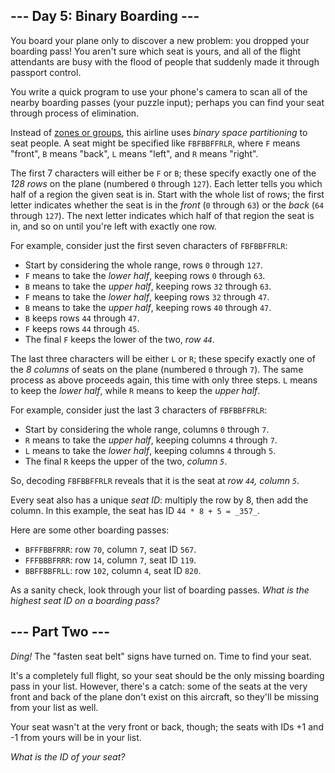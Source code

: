 ## \--- Day 5: Binary Boarding ---

You board your plane only to discover a new problem: you dropped your boarding pass! You aren't sure which seat is yours, and all of the flight attendants are busy with the flood of people that suddenly made it through passport control.

You write a <span title="No problem!">quick program</span> to use your phone's camera to scan all of the nearby boarding passes (your puzzle input); perhaps you can find your seat through process of elimination.

Instead of [zones or groups](https://www.youtube.com/watch?v=oAHbLRjF0vo), this airline uses _binary space partitioning_ to seat people. A seat might be specified like `FBFBBFFRLR`, where `F` means "front", `B` means "back", `L` means "left", and `R` means "right".

The first 7 characters will either be `F` or `B`; these specify exactly one of the _128 rows_ on the plane (numbered `0` through `127`). Each letter tells you which half of a region the given seat is in. Start with the whole list of rows; the first letter indicates whether the seat is in the _front_ (`0` through `63`) or the _back_ (`64` through `127`). The next letter indicates which half of that region the seat is in, and so on until you're left with exactly one row.

For example, consider just the first seven characters of `FBFBBFFRLR`:

*   Start by considering the whole range, rows `0` through `127`.
*   `F` means to take the _lower half_, keeping rows `0` through `63`.
*   `B` means to take the _upper half_, keeping rows `32` through `63`.
*   `F` means to take the _lower half_, keeping rows `32` through `47`.
*   `B` means to take the _upper half_, keeping rows `40` through `47`.
*   `B` keeps rows `44` through `47`.
*   `F` keeps rows `44` through `45`.
*   The final `F` keeps the lower of the two, _row `44`_.

The last three characters will be either `L` or `R`; these specify exactly one of the _8 columns_ of seats on the plane (numbered `0` through `7`). The same process as above proceeds again, this time with only three steps.  `L` means to keep the _lower half_, while `R` means to keep the _upper half_.

For example, consider just the last 3 characters of `FBFBBFFRLR`:

*   Start by considering the whole range, columns `0` through `7`.
*   `R` means to take the _upper half_, keeping columns `4` through `7`.
*   `L` means to take the _lower half_, keeping columns `4` through `5`.
*   The final `R` keeps the upper of the two, _column `5`_.

So, decoding `FBFBBFFRLR` reveals that it is the seat at _row `44`, column `5`_.

Every seat also has a unique _seat ID_: multiply the row by 8, then add the column. In this example, the seat has ID `44 * 8 + 5 = _357_`.

Here are some other boarding passes:

*   `BFFFBBFRRR`: row `70`, column `7`, seat ID `567`.
*   `FFFBBBFRRR`: row `14`, column `7`, seat ID `119`.
*   `BBFFBBFRLL`: row `102`, column `4`, seat ID `820`.

As a sanity check, look through your list of boarding passes. _What is the highest seat ID on a boarding pass?_

## \--- Part Two ---

_Ding!_ The "fasten seat belt" signs have turned on. Time to find your seat.

It's a completely full flight, so your seat should be the only missing boarding pass in your list.  However, there's a catch: some of the seats at the very front and back of the plane don't exist on this aircraft, so they'll be missing from your list as well.

Your seat wasn't at the very front or back, though; the seats with IDs +1 and -1 from yours will be in your list.

_What is the ID of your seat?_
